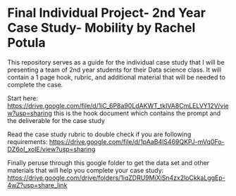 # Final Individual Project- 2nd Year Case Study- Mobility by Rachel Potula 
This repository serves as a guide for the individual case study that I will be presenting a team of 2nd year students for their Data science class.
It will contain a 1 page hook, rubric, and additional material that will be needed to complete the case.

Start here: https://drive.google.com/file/d/1iC_6P8a90LdAKWT_tkIVA8CmLELVY12V/view?usp=sharing this is the hook document which contains the prompt and the deliverable for the case study 

Read the case study rubric to double check if you are following requirements: https://drive.google.com/file/d/1pAaB4lS469QKPJ-mVq0Fo-DZ6oI_xoIE/view?usp=sharing

Finally peruse through this google folder to get the data set and other materials that will help you complete your case study: https://drive.google.com/drive/folders/1iqZDRU9MiXiSn4zx2loCkkaLggEp-4wZ?usp=share_link
